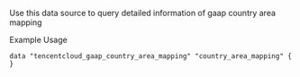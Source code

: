 Use this data source to query detailed information of gaap country area mapping

Example Usage

```hcl
data "tencentcloud_gaap_country_area_mapping" "country_area_mapping" {
}
```